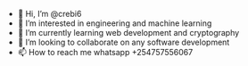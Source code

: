 - 👋 Hi, I’m @crebi6
- 👀 I’m interested in engineering and machine learning
- 🌱 I’m currently learning web development and cryptography
- 💞️ I’m looking to collaborate on any software development 
- 📫 How to reach me whatsapp +254757556067

<!---
crebi6/crebi6 is a ✨ special ✨ repository because its `README.md` (this file) appears on your GitHub profile.
You can click the Preview link to take a look at your changes.
--->
